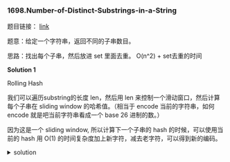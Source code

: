 ### 1698.Number-of-Distinct-Substrings-in-a-String

题目链接： [link](https://leetcode.com/problems/number-of-distinct-substrings-in-a-string/)

题意：给定一个字符串，返回不同的子串数目。

思路：找出每个子串，然后放进 set 里面去重。 O(n^2) + set去重的时间

**Solution 1**

Rolling Hash

我们可以遍历substring的长度 len，然后用 len 来控制一个滑动窗口，然后计算每个子串在 sliding window 的哈希值。（相当于 encode 当前的字符串，如何 encode 就是吧当前字符串看成一个 base 26 进制的数。）

因为这是一个 sliding window, 所以计算下一个子串的 hash 的时候，可以使用当前的 hash 用 O(1) 的时间复杂度加上新字符，减去老字符，可以得到新的编码。

<details>
<summary>solution</summary>

```C++
// time complexity: O(n^2)
// 技巧 uint_64 的溢出取模 

typedef uint64_t ULL;

class Solution {
public:
    int countDistinct(string s) {
        const int n = s.size();
        int count = 0;
        ULL power = 1;
        // iterate substring length
        for (int len = 1; len <= n; ++len) {
            unordered_set<ULL> hashSet;
            ULL hash = 0;
            // calculate first hash 
            for (int i = 0; i < len; ++i) {
                hash = hash * 26 + (s[i] - 'a');
            }
            // continue rolling
            hashSet.insert(hash);
            for (int i = len; i < n; ++i) {
                hash = 26 * (hash - power * (s[i-len] - 'a')) + (s[i] - 'a');
                hashSet.insert(hash);
            }
            power *= 26;
            count += hashSet.size();
        }
        return count;
    }
};
```

</details>